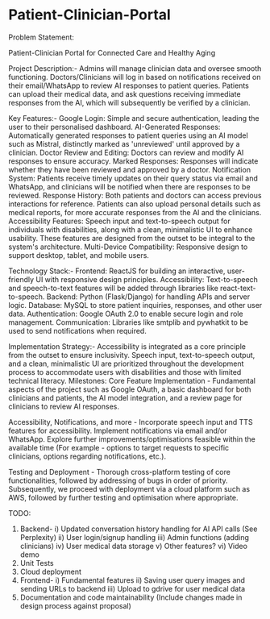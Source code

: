 # Patient-Clinician-Portal
 
Problem Statement:


Patient-Clinician Portal for Connected Care and Healthy Aging


Project Description:-
Admins will manage clinician data and oversee smooth functioning.
Doctors/Clinicians will log in based on notifications received on their email/WhatsApp to review AI responses to patient queries.
Patients can upload their medical data, and ask questions receiving immediate responses from the AI, which will subsequently be verified by a clinician.


Key Features:-
Google Login: Simple and secure authentication, leading the user to their personalised dashboard.
AI-Generated Responses: Automatically generated responses to patient queries using an AI model such as Mistral, distinctly marked as 'unreviewed' until approved by a clinician.
Doctor Review and Editing: Doctors can review and modify AI responses to ensure accuracy.
Marked Responses: Responses will indicate whether they have been reviewed and approved by a doctor.
Notification System: Patients receive timely updates on their query status via email and WhatsApp, and clinicians will be notified when there are responses to be reviewed.
Response History: Both patients and doctors can access previous interactions for reference. Patients can also upload personal details such as medical reports, for more accurate responses from the AI and the clinicians.
Accessibility Features: Speech input and text-to-speech output for individuals with disabilities, along with a clean, minimalistic UI to enhance usability. These features are designed from the outset to be integral to the system's architecture.
Multi-Device Compatibility: Responsive design to support desktop, tablet, and mobile users.


Technology Stack:-
Frontend: ReactJS for building an interactive, user-friendly UI with responsive design principles.
Accessibility: Text-to-speech and speech-to-text features will be added through libraries like react-text-to-speech.
Backend: Python (Flask/Django) for handling APIs and server logic.
Database: MySQL to store patient inquiries, responses, and other user data.
Authentication: Google OAuth 2.0 to enable secure login and role management.
Communication: Libraries like smtplib and pywhatkit to be used to send notifications when required.


Implementation Strategy:-
Accessibility is integrated as a core principle from the outset to ensure inclusivity. Speech input, text-to-speech output, and a clean, minimalistic UI are prioritized throughout the development process to accommodate users with disabilities and those with limited technical literacy.
Milestones:
Core Feature Implementation - Fundamental aspects of the project such as Google OAuth, a basic dashboard for both clinicians and patients, the AI model integration, and a review page for clinicians to review AI responses.

Accessibility, Notifications, and more - Incorporate speech input and TTS features for accessibility. Implement notifications via email and/or WhatsApp. Explore further improvements/optimisations feasible within the available time (For example - options to target requests to specific clinicians, options regarding notifications, etc.).

Testing and Deployment - Thorough cross-platform testing of core functionalities, followed by addressing of bugs in order of priority. 
Subsequently, we proceed with deployment via a cloud platform such as AWS, followed by further testing and optimisation where appropriate.

TODO:
1. Backend-
    i) Updated conversation history handling for AI API calls (See Perplexity)
    ii) User login/signup handling
    iii) Admin functions (adding clinicians)
    iv) User medical data storage
    v) Other features?
    vi) Video demo
2. Unit Tests
3. Cloud deployment
4. Frontend-
    i) Fundamental features
    ii) Saving user query images and sending URLs to backend
    iii) Upload to gdrive for user medical data 
5. Documentation and code maintainability (Include changes made in design process against proposal)